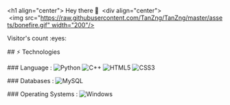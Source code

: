 <h1 align="center"> Hey there 👋 </h1> 
 <div align="center"> 
  <img src="https://raw.githubusercontent.com/TanZng/TanZng/master/assets/bonefire.gif" width="200"/> 
 </div> 
 <h4 align="center">Visitor's count :eyes:</h4> 

  
 ## ⚡ Technologies 
  
 ### Language : 
 ![Python](https://img.shields.io/badge/-Python-white?style=flat-square&logo=Python) 
 ![C++](https://img.shields.io/badge/-c++-black?logo=c%2B%2B&style=social) 
 ![HTML5](https://img.shields.io/badge/-HTML5-E34F26?style=flat-square&logo=html5&logoColor=white) 
 ![CSS3](https://img.shields.io/badge/-CSS3-1572B6?style=flat-square&logo=css3)
  
 ### Databases : 
 ![MySQL](https://img.shields.io/badge/-MySQL-red?style=flat-square&logo=mysql) 
  
 ### Operating Systems : 
 ![Windows](https://img.shields.io/badge/Windows-blue.svg?logo=windows&logoColor=white) 
 <br>
